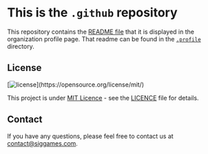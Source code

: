 # This is the `.github` repository


This repository contains the [README file](.profile/README.md) that it is displayed in the organization profile page. That readme can be found in the [`.profile`](.profile/) directory.

## License
[![license](https://img.shields.io/github/license/mashape/apistatus.svg?)](https://opensource.org/license/mit/)

This project is under [MIT Licence](https://opensource.org/license/mit/) - see the [LICENCE](./LICENSE) file for
details.


## Contact

If you have any questions, please feel free to contact us at [contact@siggames.com](mailto:contact@siggames.com).
